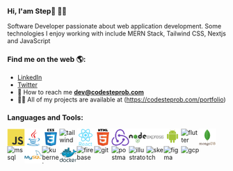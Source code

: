 ### Hi, I'am Step👋 🧑‍💻
Software Developer passionate about web application development. Some technologies I enjoy working with include MERN Stack, Tailwind CSS, Nextjs and JavaScript

### Find me on the web 🌎:
- [LinkedIn](https://www.linkedin.com/in/porfirio-robledo-abad)
- [Twitter](https://twitter.com/robledo_sp)
- 📧 How to reach me **dev@codesteprob.com**
- 👨‍💻 All of my projects are available at (https://codesteprob.com/portfolio)

### Languages and Tools:
<img align="left" alt="javascript" width="40" height="40" src="https://raw.githubusercontent.com/devicons/devicon/master/icons/javascript/javascript-original.svg" />
<img align="left" alt="java" width="40" height="40" src="https://raw.githubusercontent.com/devicons/devicon/master/icons/java/java-original.svg" />
<img align="left" alt="css3" width="40" height="40" src="https://raw.githubusercontent.com/devicons/devicon/master/icons/css3/css3-original-wordmark.svg" />
<img align="left" alt="tailwind" width="40" height="40" src="https://www.vectorlogo.zone/logos/tailwindcss/tailwindcss-icon.svg"/>
<img align="left" alt="react" width="40" height="40" src="https://raw.githubusercontent.com/devicons/devicon/master/icons/react/react-original-wordmark.svg" />
<img align="left" alt="html5" width="40" height="40" src="https://raw.githubusercontent.com/devicons/devicon/master/icons/html5/html5-original-wordmark.svg" />
<img align="left" alt="redux" width="40" height="40" src="https://raw.githubusercontent.com/devicons/devicon/master/icons/redux/redux-original.svg"/> 
<img align="left" alt="nodejs" width="40" height="40" src="https://raw.githubusercontent.com/devicons/devicon/master/icons/nodejs/nodejs-original-wordmark.svg" />
<img align="left" alt="express" width="40" height="40" src="https://raw.githubusercontent.com/devicons/devicon/master/icons/express/express-original-wordmark.svg"/>
<img align="left" alt="android" width="40" height="40" src="https://raw.githubusercontent.com/devicons/devicon/master/icons/android/android-original-wordmark.svg" />
<img align="left" alt="flutter" width="40" height="40" src="https://www.vectorlogo.zone/logos/flutterio/flutterio-icon.svg" />
<img align="left" alt="mongodb" width="40" height="40" src="https://raw.githubusercontent.com/devicons/devicon/master/icons/mongodb/mongodb-original-wordmark.svg"/>
<img align="left" alt="mssql" width="40" height="40" src="https://www.svgrepo.com/show/303229/microsoft-sql-server-logo.svg" />
<img align="left" alt="mysql" width="40" height="40" src="https://raw.githubusercontent.com/devicons/devicon/master/icons/mysql/mysql-original-wordmark.svg" />
<img align="left" alt="kubernetes" width="40" height="40" src="https://www.vectorlogo.zone/logos/kubernetes/kubernetes-icon.svg" />
<img align="left" alt="docker" width="40" height="40" src="https://raw.githubusercontent.com/devicons/devicon/master/icons/docker/docker-original-wordmark.svg" />

<img  alt="gcp" width="40" height="40" src="https://www.vectorlogo.zone/logos/google_cloud/google_cloud-icon.svg" />
<img align="left" alt="firebase" width="40" height="40" src="https://www.vectorlogo.zone/logos/firebase/firebase-icon.svg" />
<img align="left" alt="git" width="40" height="40" src="https://www.vectorlogo.zone/logos/git-scm/git-scm-icon.svg" />
<img align="left" alt="postman" width="40" height="40" src="https://www.vectorlogo.zone/logos/getpostman/getpostman-icon.svg" />
<img align="left" alt="illustrator" width="40" height="40" src="https://www.vectorlogo.zone/logos/adobe_illustrator/adobe_illustrator-icon.svg" />
<img align="left" alt="sketch" width="40" height="40" src="https://www.vectorlogo.zone/logos/sketchapp/sketchapp-icon.svg"/>
<img align="left" alt="figma" width="40" height="40" src="https://www.vectorlogo.zone/logos/figma/figma-icon.svg"/>
